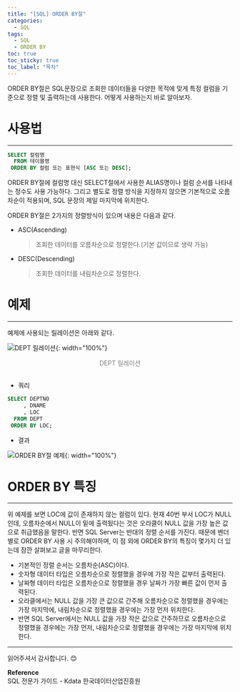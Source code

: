 ```yaml
---
title: "[SQL] ORDER BY절"
categories:
  - SQL
tags:
  - SQL
  - ORDER BY
toc: true
toc_sticky: true
toc_label: "목차"
---
```


ORDER BY절은 SQL문장으로 조회한 데이터들을 다양한 목적에 맞게 특정 컬럼을 기준으로 정렬 및 출력하는데 사용한다. 어떻게 사용하는지 바로 알아보자.

# 사용법
---
```sql
SELECT 컬럼명
  FROM 테이블명
 ORDER BY 컬럼 또는 표현식 [ASC 또는 DESC];
```

ORDER BY절에 컬럼명 대신 SELECT절에서 사용한 ALIAS명이나 컬럼 순서를 나타내는 정수도 사용 가능하다. 그리고 별도로 정렬 방식을 지정하지 않으면 기본적으로 오름차순이 적용되며, SQL 문장의 제일 마지막에 위치한다.

ORDER BY절은 2가지의 정렬방식이 있으며 내용은 다음과 같다.
- ASC(Ascending)
  >조회한 데이터를 오름차순으로 정렬한다.(기본 값이므로 생략 가능)
- DESC(Descending)
  >조회한 데이터를 내림차순으로 정렬한다.

# 예제
---
예제에 사용되는 릴레이션은 아래와 같다.

![DEPT 릴레이션](/blog/assets/img/posts/20221004/dept-relation.png "DEPT 릴레이션"){: width="100%"}
<div style="color: gray; text-align: center; margin-bottom: 30px;">DEPT 릴레이션</div>

- 쿼리

```sql
SELECT DEPTNO
     , DNAME
     , LOC
  FROM DEPT
 ORDER BY LOC;
```

- 결과

![ORDER BY절 예제](/blog/assets/img/posts/20221013/query-example.png "ORDER BY절 예제"){: width="100%"}

# ORDER BY 특징
---
위 예제를 보면 LOC에 값이 존재하지 않는 컬럼이 있다. 현재 40번 부서 LOC가 NULL인데, 오름차순에서 NULL이 밑에 출력됬다는 것은 오라클이 NULL 값을 가장 높은 값으로 취급했음을 말한다. 반면 SQL Server는 반대의 정렬 순서를 가진다. 때문에 벤더별로 ORDER BY 사용 시 주의해야하며, 이 점 외에 ORDER BY의 특징이 몇가지 더 있는데 잠깐 살펴보고 글을 마무리한다.
- 기본적인 정렬 순서는 오름차순(ASC)이다.
- 숫자형 데이터 타입은 오름차순으로 정렬했을 경우에 가장 작은 값부터 출력된다.
- 날짜형 데이터 타입은 오름차순으로 정렬했을 경우 날짜가 가장 빠른 값이 먼저 출력된다.
- 오라클에서는 NULL 값을 가장 큰 값으로 간주해 오름차순으로 정렬했을 경우에는 가장 마지막에, 내림차순으로 정렬했을 경우에는 가장 먼저 위치한다.
- 반면 SQL Server에서는 NULL 값을 가장 작은 값으로 간주하므로 오름차순으로 정렬했을 경우에는 가장 먼저, 내림차순으로 정렬했을 경우에는 가장 마지막에 위치한다.

---

읽어주셔서 감사합니다. 😊 

__Reference__  
SQL 전문가 가이드 - Kdata 한국데이터산업진흥원